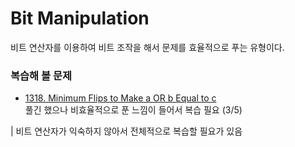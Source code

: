 # Bit Manipulation

비트 연산자를 이용하여 비트 조작을 해서 문제를 효율적으로 푸는 유형이다.

### 복습해 볼 문제

- [1318. Minimum Flips to Make a OR b Equal to c](https://leetcode.com/problems/minimum-flips-to-make-a-or-b-equal-to-c)  
풀긴 했으나 비효율적으로 푼 느낌이 들어서 복습 필요 (3/5)

| 비트 연산자가 익숙하지 않아서 전체적으로 복습할 필요가 있음